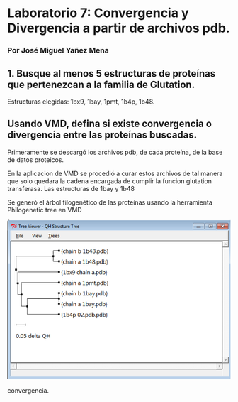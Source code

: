 # Laboratorio 7: Convergencia y Divergencia a partir de archivos pdb.

### Por José Miguel Yañez Mena

## 1. Busque	 al	 menos	 5	 estructuras	 de	 proteínas	 que	 pertenezcan	 a	 la	 familia	 de	Glutation. 

Estructuras elegidas: 1bx9, 1bay, 1pmt, 1b4p, 1b48.

## Usando VMD, defina si existe convergencia o divergencia entre las proteínas buscadas.

Primeramente se descargó los archivos pdb, de cada proteína, de la base de datos proteicos.

En la aplicacion de VMD se procedió a curar estos archivos de tal manera que solo quedara la cadena encargada de cumplir la funcion glutation transferasa. Las estructuras de 1bay y 1b48 

Se generó el árbol filogenético de las proteínas usando la herramienta Philogenetic tree en VMD 

![imagen arbol](https://github.com/Peepcross/Informine/blob/master/arbol.png) 


 
convergencia.


